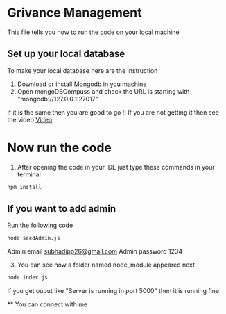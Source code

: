 # Grivance Management
This file tells you how to run the code on your local machine

## Set up your local database

To make your local database here are the instruction

1) Download or install Mongodb in you machine
2) Open mongoDBCompuss and check the URL is starting with "mongodb://127.0.0.1:27017"

If it is the same then you are good to go !!
If you are not getting it then see the video [Video](https://www.youtube.com/watch?v=gB6WLkSrtJk)

# Now run the code

1) After opening the code in your IDE just type these commands in your terminal
```bash
npm install
```

## If you want to add admin 
Run the following code 
```bash
node seedAdmin.js
```
Admin email subhadipp26@gmail.com
Admin password 1234
   
3) You can see now a folder named node_module appeared next

```bash
node index.js
```

If you get ouput like "Server is running in port 5000" then it is running fine


** You can connect with me
